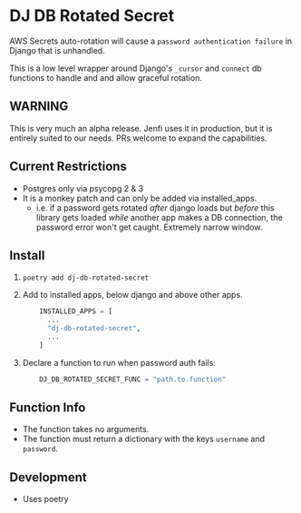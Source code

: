 # DJ DB Rotated Secret

AWS Secrets auto-rotation will cause a `password authentication failure` in Django that is unhandled.

This is a low level wrapper around Django's `_cursor` and `connect` db functions to handle and and allow graceful rotation.

## WARNING

This is very much an alpha release. Jenfi uses it in production, but it is entirely suited to our needs. PRs welcome to expand the capabilities.

## Current Restrictions

- Postgres only via psycopg 2 & 3
- It is a monkey patch and can only be added via installed_apps.
  - i.e. if a password gets rotated *after* django loads but *before* this library gets loaded *while* another app makes a DB connection, the password error won't get caught. Extremely narrow window.

## Install

1. `poetry add dj-db-rotated-secret`
1. Add to installed apps, below django and above other apps.

    ```python
        INSTALLED_APPS = [
          ...
          "dj-db-rotated-secret",
          ...
        ]
    ```

1. Declare a function to run when password auth fails:

    ```python
        DJ_DB_ROTATED_SECRET_FUNC = "path.to.function"
    ```

## Function Info

- The function takes no arguments.
- The function must return a dictionary with the keys `username` and `password`.

## Development

- Uses poetry
